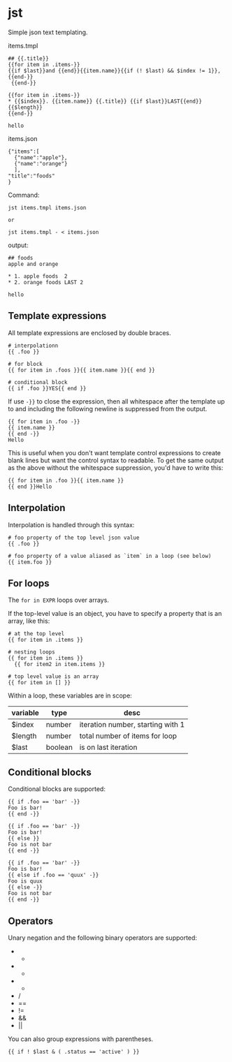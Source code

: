 # jst

Simple json text templating.


items.tmpl

```
## {{.title}}
{{for item in .items-}}
{{if $last}}and {{end}}{{item.name}}{{if (! $last) && $index != 1}},{{end-}}
 {{end-}}

{{for item in .items-}}
* {{$index}}. {{item.name}} {{.title}} {{if $last}}LAST{{end}} {{$length}}
{{end-}}

hello
```

items.json

```
{"items":[
  {"name":"apple"},
  {"name":"orange"}
  ],
"title":"foods"
}
```

Command:

    jst items.tmpl items.json

    or 

    jst items.tmpl - < items.json

output:

```
## foods
apple and orange

* 1. apple foods  2
* 2. orange foods LAST 2

hello
```

## Template expressions 

All template expressions are enclosed by double braces.

    # interpolationn
    {{ .foo }}

    # for block
    {{ for item in .foos }}{{ item.name }}{{ end }}

    # conditional block
    {{ if .foo }}YES{{ end }}

If use `-}}` to close the expression, then all whitespace
after the template up to and including the following newline
is suppressed from the output.

    {{ for item in .foo -}} 
    {{ item.name }}
    {{ end -}}
    Hello

This is useful when you don't want template control expressions to 
create blank lines but want the control syntax to readable. To
get the same output as the above without the whitespace suppression,
you'd have to write this:

    {{ for item in .foo }}{{ item.name }}
    {{ end }}Hello

## Interpolation

Interpolation is handled through this syntax:

    # foo property of the top level json value
    {{ .foo }} 

    # foo property of a value aliased as `item` in a loop (see below)
    {{ item.foo }} 

## For loops

The `for in EXPR` loops over arrays. 

If the top-level value is an object, you have to specify a property
that is an array, like this:

    # at the top level 
    {{ for item in .items }}
   
    # nesting loops
    {{ for item in .items }}
      {{ for item2 in item.items }}
    
    # top level value is an array
    {{ for item in [] }}

Within a loop, these variables are in scope:

variable | type | desc
-- | -- | --
$index | number | iteration number, starting with 1
$length | number | total number of items for loop
$last | boolean | is on last iteration

## Conditional blocks

Conditional blocks are supported:

    {{ if .foo == 'bar' -}} 
    Foo is bar!
    {{ end -}}

    {{ if .foo == 'bar' -}} 
    Foo is bar!
    {{ else }}
    Foo is not bar
    {{ end -}}

    {{ if .foo == 'bar' -}} 
    Foo is bar!
    {{ else if .foo == 'quux' -}}
    Foo is quux
    {{ else -}}
    Foo is not bar
    {{ end -}}


## Operators

Unary negation and the following binary operators are supported:

* + 
* - 
* * 
* / 
* == 
* != 
* && 
* ||

You can also group expressions with parentheses.

    {{ if ! $last & ( .status == 'active' ) }}



